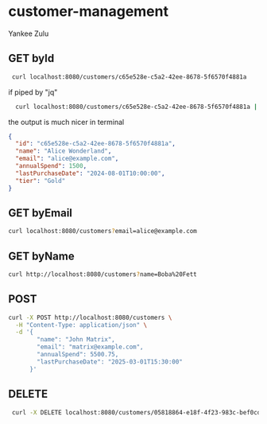 # customer-management
Yankee Zulu


## GET byId

```bash
 curl localhost:8080/customers/c65e528e-c5a2-42ee-8678-5f6570f4881a
```

 if piped by "jq"

```bash
  curl localhost:8080/customers/c65e528e-c5a2-42ee-8678-5f6570f4881a | jq
```

  the output is much nicer in terminal
```json
{
  "id": "c65e528e-c5a2-42ee-8678-5f6570f4881a",
  "name": "Alice Wonderland",
  "email": "alice@example.com",
  "annualSpend": 1500,
  "lastPurchaseDate": "2024-08-01T10:00:00",
  "tier": "Gold"
}
```

## GET byEmail

```bash
curl localhost:8080/customers?email=alice@example.com
```

## GET byName

```bash
curl http://localhost:8080/customers?name=Boba%20Fett
```

## POST

```bash
curl -X POST http://localhost:8080/customers \
  -H "Content-Type: application/json" \
  -d '{
        "name": "John Matrix",
        "email": "matrix@example.com",
        "annualSpend": 5500.75,
        "lastPurchaseDate": "2025-03-01T15:30:00"
      }'
```

## DELETE

```bash
 curl -X DELETE localhost:8080/customers/05818864-e18f-4f23-983c-bef0cd322ef7
```
